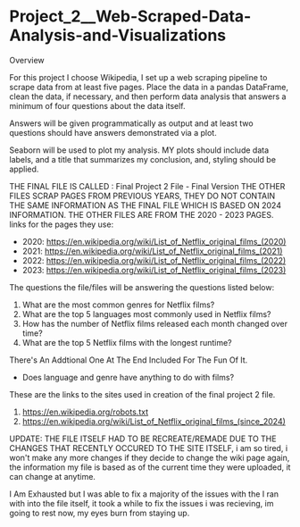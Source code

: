 # Project_2__Web-Scraped-Data-Analysis-and-Visualizations

Overview

For this project I choose Wikipedia, I set up a web scraping pipeline to scrape data from at least five pages. Place the data in a pandas DataFrame, clean the data, if necessary, and then perform data analysis that answers a minimum of four questions about the data itself.

Answers will be given programmatically as output and at least two questions should have answers demonstrated via a plot.

Seaborn will be used to plot my analysis. MY plots should include data labels, and a title that summarizes my conclusion, and, styling should be applied.

THE FINAL FILE IS CALLED : Final Project 2 File - Final Version
THE OTHER FILES SCRAP PAGES FROM PREVIOUS YEARS, THEY DO NOT CONTAIN THE SAME INFORMATION AS THE FINAL FILE WHICH IS BASED ON 2024 INFORMATION.
THE OTHER FILES ARE FROM THE 2020 - 2023 PAGES.
links for the pages they use:
- 2020: https://en.wikipedia.org/wiki/List_of_Netflix_original_films_(2020)
- 2021: https://en.wikipedia.org/wiki/List_of_Netflix_original_films_(2021)
- 2022: https://en.wikipedia.org/wiki/List_of_Netflix_original_films_(2022)
- 2023: https://en.wikipedia.org/wiki/List_of_Netflix_original_films_(2023)

The questions the file/files will be answering the questions listed below:
1. What are the most common genres for Netflix films?
2. What are the top 5 languages most commonly used in Netflix films?
3. How has the number of Netflix films released each month changed over time?
4. What are the top 5 Netflix films with the longest runtime?

There's An Addtional One At The End Included For The Fun Of It.
- Does language and genre have anything to do with films?

These are the links to the sites used in creation of the final project 2 file.
1. https://en.wikipedia.org/robots.txt
2. https://en.wikipedia.org/wiki/List_of_Netflix_original_films_(since_2024)

UPDATE: THE FILE ITSELF HAD TO BE RECREATE/REMADE DUE TO THE CHANGES THAT RECENTLY OCCURED TO THE SITE ITSELF, i am so tired, i won't make any more changes if they decide to change the wiki page again, the information my file is based as of the current time they were uploaded, it can change at anytime.

I Am Exhausted but I was able to fix a majority of the issues with the I ran with into the file itself, it took a while to fix the issues i was recieving, im going to rest now, my eyes burn from staying up.
